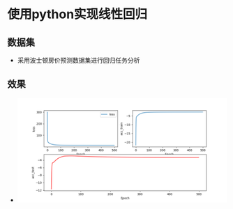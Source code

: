 # 使用python实现线性回归

## 数据集

- 采用波士顿房价预测数据集进行回归任务分析

## 效果

- ![效果](https://github.com/crush598/MachineLearningNote/blob/main/LinearRegression/LinearRegression.png?raw=true)

